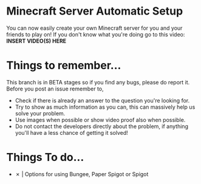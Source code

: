 # Minecraft Server Automatic Setup
You can now easily create your own Minecraft server for you and your friends to play on!
If you don't know what you're doing go to this video: **INSERT VIDEO(S) HERE**

# Things to remember...
This branch is in BETA stages so if you find any bugs, please do report it.
Before you post an issue remember to,
 - Check if there is already an answer to the question you're looking for.
 - Try to show as much information as you can, this can massively help us solve your problem.
 - Use images when possible or show video proof also when possible.
 - Do not contact the developers directly about the problem, if anything you'll have a less chance of getting it solved!
 
 # Things To do...
  * ✗ | Options for using Bungee, Paper Spigot or Spigot
